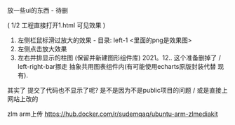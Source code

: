 放一些ui的东西 - 待删

( 1/2 工程直接打开1.html 可见效果 )

1. 左侧栏鼠标滑过放大的效果 - 目录: left-1 <里面的png是效果图>
2. 左侧点击放大效果
3. 左右并排显示的柱图 (保留并新建图形组件库) 2021。12..
这个准备删掉了 / left-right-bar挪走 抽象共用图表组件内(有可能使用echarts原版封装代替 现有).

其实了 提交了代码也不显示了呢? 是不是因为不是public项目的问题 / 或是直接上网站上改的

zlm arm上传
https://hub.docker.com/r/sudemqaq/ubuntu-arm-zlmediakit
